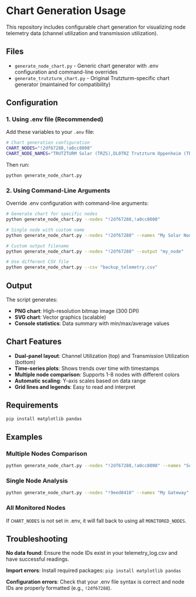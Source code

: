 # Chart Generation Usage

This repository includes configurable chart generation for visualizing node telemetry data (channel utilization and transmission utilization).

## Files

- `generate_node_chart.py` - Generic chart generator with .env configuration and command-line overrides
- `generate_trutzturm_chart.py` - Original Trutzturm-specific chart generator (maintained for compatibility)

## Configuration

### 1. Using .env file (Recommended)

Add these variables to your `.env` file:

```bash
# Chart generation configuration
CHART_NODES="!2df67288,!a0cc8008"
CHART_NODE_NAMES="TRUTZTURM Solar (TRZS),DL0TRZ Trutzturm Oppenheim (TRZT)"
```

Then run:
```bash
python generate_node_chart.py
```

### 2. Using Command-Line Arguments

Override .env configuration with command-line arguments:

```bash
# Generate chart for specific nodes
python generate_node_chart.py --nodes "!2df67288,!a0cc8008"

# Single node with custom name
python generate_node_chart.py --nodes "!2df67288" --names "My Solar Node"

# Custom output filename
python generate_node_chart.py --nodes "!2df67288" --output "my_node"

# Use different CSV file
python generate_node_chart.py --csv "backup_telemetry.csv"
```

## Output

The script generates:
- **PNG chart**: High-resolution bitmap image (300 DPI)
- **SVG chart**: Vector graphics (scalable)
- **Console statistics**: Data summary with min/max/average values

## Chart Features

- **Dual-panel layout**: Channel Utilization (top) and Transmission Utilization (bottom)
- **Time-series plots**: Shows trends over time with timestamps
- **Multiple node comparison**: Supports 1-8 nodes with different colors
- **Automatic scaling**: Y-axis scales based on data range
- **Grid lines and legends**: Easy to read and interpret

## Requirements

```bash
pip install matplotlib pandas
```

## Examples

### Multiple Nodes Comparison
```bash
python generate_node_chart.py --nodes "!2df67288,!a0cc8008" --names "Solar Node,Base Station"
```

### Single Node Analysis
```bash
python generate_node_chart.py --nodes "!9eed0410" --names "My Gateway" --output "gateway_analysis"
```

### All Monitored Nodes
If `CHART_NODES` is not set in .env, it will fall back to using all `MONITORED_NODES`.

## Troubleshooting

**No data found**: Ensure the node IDs exist in your telemetry_log.csv and have successful readings.

**Import errors**: Install required packages: `pip install matplotlib pandas`

**Configuration errors**: Check that your .env file syntax is correct and node IDs are properly formatted (e.g., `!2df67288`).
